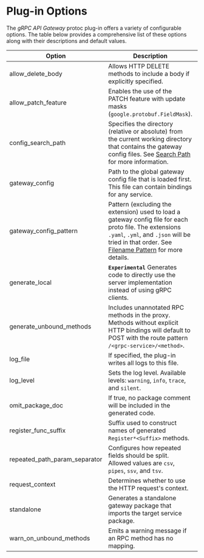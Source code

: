 # Plug-in Options

The _gRPC API Gateway_ protoc plug-in offers a variety of configurable options. The table below provides a comprehensive list of these options along with their descriptions and default values.

| Option      | Description                               | Default |
| --- | --- | --- |
| allow_delete_body | Allows HTTP DELETE methods to include a body if explicitly specified. | `false` |
| allow_patch_feature | Enables the use of the PATCH feature with update masks (`google.protobuf.FieldMask`). | `true` |
| config_search_path | Specifies the directory (relative or absolute) from the current working directory that contains the gateway config files. See [Search Path](/grpc-api-gateway/reference/configuration/#search-path) for more information. | `.` |
| gateway_config | Path to the global gateway config file that is loaded first. This file can contain bindings for any service. | No default |
| gateway_config_pattern | Pattern (excluding the extension) used to load a gateway config file for each proto file. The extensions `.yaml`, `.yml`, and `.json` will be tried in that order. See [Filename Pattern](/grpc-api-gateway/reference/configuration/#filename-pattern) for more details. | `{{.Path}}_gateway` |
| generate_local | __`Experimental`__ Generates code to directly use the server implementation instead of using gRPC clients. | `false` |
| generate_unbound_methods | Includes unannotated RPC methods in the proxy. Methods without explicit HTTP bindings will default to POST with the route pattern `/<grpc-service>/<method>`. | `false` |
| log_file | If specified, the plug-in writes all logs to this file. | No default |
| log_level | Sets the log level. Available levels: `warning`, `info`, `trace`, and `silent`. | `warning` |
| omit_package_doc | If true, no package comment will be included in the generated code. | `false` |
| register_func_suffix | Suffix used to construct names of generated `Register*<Suffix>` methods. | `Handler` |
| repeated_path_param_separator | Configures how repeated fields should be split. Allowed values are `csv`, `pipes`, `ssv`, and `tsv`. | `csv` |
| request_context | Determines whether to use the HTTP request's context. | `true` |
| standalone | Generates a standalone gateway package that imports the target service package. | `false` |
| warn_on_unbound_methods | Emits a warning message if an RPC method has no mapping. | `false` |
